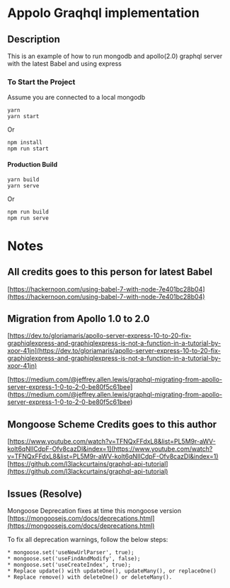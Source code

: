 # Appolo Graqhql implementation

## Description
This is an example of how to run mongodb and apollo(2.0) graphql server with the latest Babel and using express

### To Start the Project
Assume you are connected to a local mongodb
```
yarn
yarn start
```

Or

```
npm install
npm run start
```

#### Production Build

```
yarn build
yarn serve
```

Or

```
npm run build
npm run serve
```

# Notes

## All credits goes to this person for latest Babel

[https://hackernoon.com/using-babel-7-with-node-7e401bc28b04](https://hackernoon.com/using-babel-7-with-node-7e401bc28b04)

## Migration from Apollo 1.0 to 2.0
[https://dev.to/gloriamaris/apollo-server-express-10-to-20-fix-graphiqlexpress-and-graphiqlexpress-is-not-a-function-in-a-tutorial-by-xoor-41jn](https://dev.to/gloriamaris/apollo-server-express-10-to-20-fix-graphiqlexpress-and-graphiqlexpress-is-not-a-function-in-a-tutorial-by-xoor-41jn)

[https://medium.com/@jeffrey.allen.lewis/graphql-migrating-from-apollo-server-express-1-0-to-2-0-be80f5c61bee]
(https://medium.com/@jeffrey.allen.lewis/graphql-migrating-from-apollo-server-express-1-0-to-2-0-be80f5c61bee)

## Mongoose Scheme Credits goes to this author
[https://www.youtube.com/watch?v=TFNQxFFdxL8&list=PL5M9r-aWV-kolt6qNlICdpF-Ofv8cazDl&index=1](https://www.youtube.com/watch?v=TFNQxFFdxL8&list=PL5M9r-aWV-kolt6qNlICdpF-Ofv8cazDl&index=1)
[https://github.com/l3lackcurtains/graphql-api-tutorial](https://github.com/l3lackcurtains/graphql-api-tutorial)

## Issues (Resolve)

Mongoose Deprecation fixes at time this mongoose version
[https://mongoosejs.com/docs/deprecations.html](https://mongoosejs.com/docs/deprecations.html)

To fix all deprecation warnings, follow the below steps:
```
* mongoose.set('useNewUrlParser', true);
* mongoose.set('useFindAndModify', false);
* mongoose.set('useCreateIndex', true);
* Replace update() with updateOne(), updateMany(), or replaceOne()
* Replace remove() with deleteOne() or deleteMany().
```